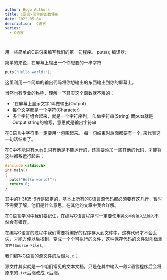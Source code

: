 ```yaml
---
author: Hugo Authors
title: C语言-简单的函数使用
date: 2022-05-04
description:  C语言
series:
  - C语言

---
```


用一些简单的C语句来编写我们的第一句程序。
puts();
编译器;

<!--more-->

简单的来说，在屏幕上输出一个你想要的一串字符
```c
puts("Hello world!");
```
这里利用一个简单的输出代码将你想输出的东西输出到你的屏幕上。

当然也有专业的称呼，理解一下其实这个函数就不难的：
 - “在屏幕上显示文字”叫做输出(Output)
 - 每个文字都是一个字符(Character)
 - 多个字符组合起来，就是一个字符序列， 叫做字符串(String)
而puts就是Output string的缩写，意思就是输出字符串

在C语言中字符串一定要用`""`包围起来。
每一句结束时后面都要有一个`;`来代表这一句话结束了。

在C中不能只有puts(),只有他是不能运行的，还需要添加一些其他的代码，才能将这些都系运行起来：
```c
#include <stdio.h>
int main()
{
  puts("Hello world!");
  return 0;
}
```
其中的1-3和5-6行是固定的，基本上所有的C语言源代码都必须要有这几行，暂时不需要了解，他们是什么意思，在其他的文章中我会详解。

在C语言学习中我们要记住，在编写C语言程序时一定要使用`英文半角输入法输入`不然会有错误。

在编写C语言的过程中我们需要将编好的程序存入到文件中，这样代码才不会丢失，才能方便以后找到，变成一个个可执行的文件，这种保存代码的文件就叫做`源文件(Source File)`。

我们编写C语言的源文件的后缀为`.c`；

源文件其实就是一个咱们常见的文本文档，只是在其中输入一段C语言程序后会将原来的`.txt`后缀改成`.c`后缀。
